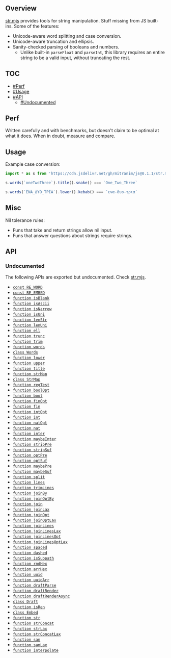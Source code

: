 ## Overview

[str.mjs](../str.mjs) provides tools for string manipulation. Stuff missing from JS built-ins. Some of the features:

* Unicode-aware word splitting and case conversion.
* Unicode-aware truncation and ellipsis.
* Sanity-checked parsing of booleans and numbers.
  * Unlike built-in `parseFloat` and `parseInt`, this library requires an entire string to be a valid input, without truncating the rest.

## TOC

* [#Perf](#perf)
* [#Usage](#usage)
* [#API](#api)
  * [#Undocumented](#undocumented)

## Perf

Written carefully and with benchmarks, but doesn't claim to be optimal at what it does. When in doubt, measure and compare.

## Usage

Example case conversion:

```js
import * as s from 'https://cdn.jsdelivr.net/gh/mitranim/js@0.1.1/str.mjs'

s.words(`oneTwoThree`).title().snake() === `One_Two_Three`

s.words(`ΕΝΑ_ΔΥΟ_ΤΡΙΑ`).lower().kebab() === `ενα-δυο-τρια`
```

## Misc

Nil tolerance rules:

  * Funs that take and return strings allow nil input.
  * Funs that answer questions about strings require strings.

## API

### Undocumented

The following APIs are exported but undocumented. Check [str.mjs](../str.mjs).

  * [`const RE_WORD`](../str.mjs#L3)
  * [`const RE_EMBED`](../str.mjs#L4)
  * [`function isBlank`](../str.mjs#L6)
  * [`function isAscii`](../str.mjs#L8)
  * [`function isNarrow`](../str.mjs#L15)
  * [`function isUni`](../str.mjs#L21)
  * [`function lenStr`](../str.mjs#L23)
  * [`function lenUni`](../str.mjs#L25)
  * [`function ell`](../str.mjs#L32)
  * [`function trunc`](../str.mjs#L34)
  * [`function trim`](../str.mjs#L56)
  * [`function words`](../str.mjs#L58)
  * [`class Words`](../str.mjs#L67)
  * [`function lower`](../str.mjs#L134)
  * [`function upper`](../str.mjs#L135)
  * [`function title`](../str.mjs#L138)
  * [`function strMap`](../str.mjs#L144)
  * [`class StrMap`](../str.mjs#L157)
  * [`function regTest`](../str.mjs#L252)
  * [`function boolOpt`](../str.mjs#L257)
  * [`function bool`](../str.mjs#L264)
  * [`function finOpt`](../str.mjs#L266)
  * [`function fin`](../str.mjs#L271)
  * [`function intOpt`](../str.mjs#L273)
  * [`function int`](../str.mjs#L278)
  * [`function natOpt`](../str.mjs#L280)
  * [`function nat`](../str.mjs#L285)
  * [`function inter`](../str.mjs#L287)
  * [`function maybeInter`](../str.mjs#L297)
  * [`function stripPre`](../str.mjs#L307)
  * [`function stripSuf`](../str.mjs#L314)
  * [`function optPre`](../str.mjs#L321)
  * [`function optSuf`](../str.mjs#L327)
  * [`function maybePre`](../str.mjs#L333)
  * [`function maybeSuf`](../str.mjs#L339)
  * [`function split`](../str.mjs#L345)
  * [`function lines`](../str.mjs#L346)
  * [`function trimLines`](../str.mjs#L347)
  * [`function joinBy`](../str.mjs#L349)
  * [`function joinOptBy`](../str.mjs#L359)
  * [`function join`](../str.mjs#L369)
  * [`function joinLax`](../str.mjs#L370)
  * [`function joinOpt`](../str.mjs#L371)
  * [`function joinOptLax`](../str.mjs#L372)
  * [`function joinLines`](../str.mjs#L374)
  * [`function joinLinesLax`](../str.mjs#L375)
  * [`function joinLinesOpt`](../str.mjs#L376)
  * [`function joinLinesOptLax`](../str.mjs#L377)
  * [`function spaced`](../str.mjs#L379)
  * [`function dashed`](../str.mjs#L380)
  * [`function isSubpath`](../str.mjs#L382)
  * [`function rndHex`](../str.mjs#L387)
  * [`function arrHex`](../str.mjs#L393)
  * [`function uuid`](../str.mjs#L401)
  * [`function uuidArr`](../str.mjs#L404)
  * [`function draftParse`](../str.mjs#L418)
  * [`function draftRender`](../str.mjs#L419)
  * [`function draftRenderAsync`](../str.mjs#L420)
  * [`class Draft`](../str.mjs#L431)
  * [`function isRen`](../str.mjs#L480)
  * [`class Embed`](../str.mjs#L483)
  * [`function str`](../str.mjs#L507)
  * [`function strConcat`](../str.mjs#L513)
  * [`function strLax`](../str.mjs#L517)
  * [`function strConcatLax`](../str.mjs#L523)
  * [`function san`](../str.mjs#L528)
  * [`function sanLax`](../str.mjs#L530)
  * [`function interpolate`](../str.mjs#L533)

